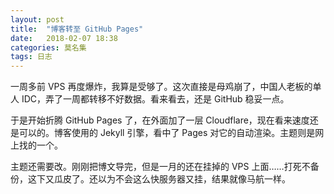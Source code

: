 ```yaml
---
layout: post
title:  "博客转至 GitHub Pages"
date:   2018-02-07 18:38
categories: 莫名集
tags: 日志
---
```

一周多前 VPS 再度爆炸，我算是受够了。这次直接是母鸡崩了，中国人老板的单人 IDC，弄了一周都转移不好数据。看来看去，还是 GitHub 稳妥一点。

于是开始折腾 GitHub Pages 了，在外面加了一层 Cloudflare，现在看来速度还是可以的。博客使用的 Jekyll 引擎，看中了 Pages 对它的自动渲染。主题则是网上找的一个。

主题还需要改。刚刚把博文导完，但是一月的还在挂掉的 VPS 上面……打死不备份，这下又瓜皮了。还以为不会这么快服务器又挂，结果就像马航一样。
